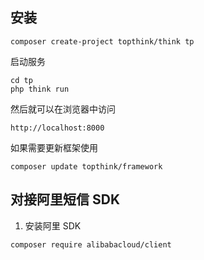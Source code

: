 ## 安装

~~~
composer create-project topthink/think tp
~~~

启动服务

~~~
cd tp
php think run
~~~

然后就可以在浏览器中访问

~~~
http://localhost:8000
~~~

如果需要更新框架使用

~~~
composer update topthink/framework
~~~

## 对接阿里短信 SDK

1. 安装阿里 SDK

```bash
composer require alibabacloud/client
```
